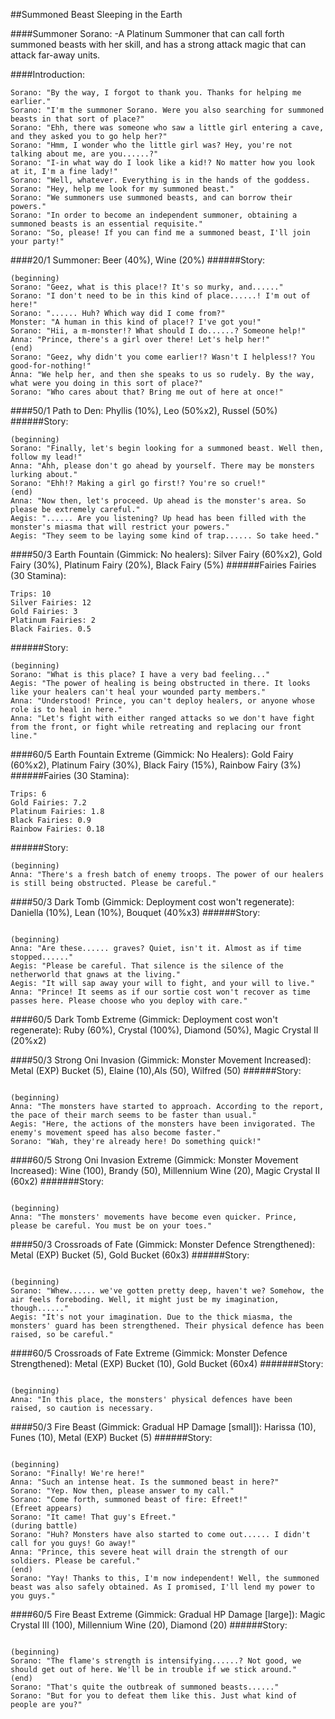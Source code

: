 ##Summoned Beast Sleeping in the Earth

####Summoner Sorano:
-A Platinum Summoner that can call forth summoned beasts with her skill, and has a strong attack magic that can attack far-away units.

####Introduction:
```
Sorano: "By the way, I forgot to thank you. Thanks for helping me earlier."
Sorano: "I'm the summoner Sorano. Were you also searching for summoned beasts in that sort of place?"
Sorano: "Ehh, there was someone who saw a little girl entering a cave, and they asked you to go help her?"
Sorano: "Hmm, I wonder who the little girl was? Hey, you're not talking about me, are you......?"
Sorano: "I-in what way do I look like a kid!? No matter how you look at it, I'm a fine lady!"
Sorano: "Well, whatever. Everything is in the hands of the goddess.
Sorano: "Hey, help me look for my summoned beast."
Sorano: "We summoners use summoned beasts, and can borrow their powers."
Sorano: "In order to become an independent summoner, obtaining a summoned beasts is an essential requisite."
Sorano: "So, please! If you can find me a summoned beast, I'll join your party!"
```

####20/1 Summoner:
Beer (40%), Wine (20%)
######Story:
```
(beginning)
Sorano: "Geez, what is this place!? It's so murky, and......"
Sorano: "I don't need to be in this kind of place......! I'm out of here!"
Sorano: "...... Huh? Which way did I come from?"
Monster: "A human in this kind of place!? I've got you!"
Sorano: "Hii, a m-monster!? What should I do......? Someone help!"
Anna: "Prince, there's a girl over there! Let's help her!"
(end)
Sorano: "Geez, why didn't you come earlier!? Wasn't I helpless!? You good-for-nothing!"
Anna: "We help her, and then she speaks to us so rudely. By the way, what were you doing in this sort of place?"
Sorano: "Who cares about that? Bring me out of here at once!"
```

####50/1 Path to Den:
Phyllis (10%), Leo (50%x2), Russel (50%)
######Story:
```
(beginning)
Sorano: "Finally, let's begin looking for a summoned beast. Well then, follow my lead!"
Anna: "Ahh, please don't go ahead by yourself. There may be monsters lurking about."
Sorano: "Ehh!? Making a girl go first!? You're so cruel!"
(end)
Anna: "Now then, let's proceed. Up ahead is the monster's area. So please be extremely careful."
Aegis: "...... Are you listening? Up head has been filled with the monster's miasma that will restrict your powers."
Aegis: "They seem to be laying some kind of trap...... So take heed."
```

####50/3 Earth Fountain (Gimmick: No healers):
Silver Fairy (60%x2), Gold Fairy (30%), Platinum Fairy (20%), Black Fairy (5%)
######Fairies
Fairies (30 Stamina):
```
Trips: 10
Silver Fairies: 12
Gold Fairies: 3
Platinum Fairies: 2
Black Fairies. 0.5
```

######Story:
```
(beginning)
Sorano: "What is this place? I have a very bad feeling..."
Aegis: "The power of healing is being obstructed in there. It looks like your healers can't heal your wounded party members."
Anna: "Understood! Prince, you can't deploy healers, or anyone whose role is to heal in here."
Anna: "Let's fight with either ranged attacks so we don't have fight from the front, or fight while retreating and replacing our front line."
```

####60/5 Earth Fountain Extreme (Gimmick: No Healers):
Gold Fairy (60%x2), Platinum Fairy (30%), Black Fairy (15%), Rainbow Fairy (3%)
######Fairies (30 Stamina):
```
Trips: 6
Gold Fairies: 7.2
Platinum Fairies: 1.8
Black Fairies: 0.9
Rainbow Fairies: 0.18
```
######Story:
```
(beginning)
Anna: "There's a fresh batch of enemy troops. The power of our healers is still being obstructed. Please be careful."
```

####50/3 Dark Tomb (Gimmick: Deployment cost won't regenerate):
Daniella (10%), Lean (10%), Bouquet (40%x3)
######Story:
```

(beginning)
Anna: "Are these...... graves? Quiet, isn't it. Almost as if time stopped......"
Aegis: "Please be careful. That silence is the silence of the netherworld that gnaws at the living."
Aegis: "It will sap away your will to fight, and your will to live."
Anna: "Prince! It seems as if our sortie cost won't recover as time passes here. Please choose who you deploy with care."
```

####60/5 Dark Tomb Extreme (Gimmick: Deployment cost won't regenerate):
Ruby (60%), Crystal (100%), Diamond (50%), Magic Crystal II (20%x2)

####50/3 Strong Oni Invasion (Gimmick: Monster Movement Increased):
Metal (EXP) Bucket (5), Elaine (10),Als (50), Wilfred (50)
######Story:
```

(beginning)
Anna: "The monsters have started to approach. According to the report, the pace of their march seems to be faster than usual."
Aegis: "Here, the actions of the monsters have been invigorated. The enemy's movement speed has also become faster."
Sorano: "Wah, they're already here! Do something quick!"
```

####60/5 Strong Oni Invasion Extreme (Gimmick: Monster Movement Increased):
Wine (100), Brandy (50), Millennium Wine (20), Magic Crystal II (60x2)
#######Story:
```

(beginning)
Anna: "The monsters' movements have become even quicker. Prince, please be careful. You must be on your toes."
```

####50/3 Crossroads of Fate (Gimmick: Monster Defence Strengthened):
Metal (EXP) Bucket (5), Gold Bucket (60x3)
######Story:
```

(beginning)
Sorano: "Whew...... we've gotten pretty deep, haven't we? Somehow, the air feels foreboding. Well, it might just be my imagination, though......"
Aegis: "It's not your imagination. Due to the thick miasma, the monsters' guard has been strengthened. Their physical defence has been raised, so be careful."
```

####60/5 Crossroads of Fate Extreme (Gimmick: Monster Defence Strengthened):
Metal (EXP) Bucket (10), Gold Bucket (60x4)
#######Story:
```

(beginning)
Anna: "In this place, the monsters' physical defences have been raised, so caution is necessary.
```

####50/3 Fire Beast (Gimmick: Gradual HP Damage [small]):
Harissa (10), Funes (10), Metal (EXP) Bucket (5)
######Story:
```

(beginning)
Sorano: "Finally! We're here!"
Anna: "Such an intense heat. Is the summoned beast in here?"
Sorano: "Yep. Now then, please answer to my call."
Sorano: "Come forth, summoned beast of fire: Efreet!"
(Efreet appears)
Sorano: "It came! That guy's Efreet."
(during battle)
Sorano: "Huh? Monsters have also started to come out...... I didn't call for you guys! Go away!"
Anna: "Prince, this severe heat will drain the strength of our soldiers. Please be careful."
(end)
Sorano: "Yay! Thanks to this, I'm now independent! Well, the summoned beast was also safely obtained. As I promised, I'll lend my power to you guys."
```

####60/5 Fire Beast Extreme (Gimmick: Gradual HP Damage [large]):
Magic Crystal III (100), Millennium Wine (20), Diamond (20)
######Story:
```

(beginning)
Sorano: "The flame's strength is intensifying......? Not good, we should get out of here. We'll be in trouble if we stick around."
(end)
Sorano: "That's quite the outbreak of summoned beasts......"
Sorano: "But for you to defeat them like this. Just what kind of people are you?"
```
